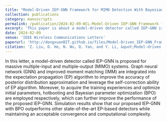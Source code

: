 ```yaml
---
title: "Model-Driven IEP-GNN Framework for MIMO Detection With Bayesian Optimization"
collection: publications
category: manuscripts
permalink: /publication/2024-02-09-WCL-Model-Driven IEP-GNN Framework for MIMO Detection With Bayesian Optimization-number-16
excerpt: 'This paper is about a model-driven detector called IEP-GNN is proposed for massive multiple-input and multiple-output (MIMO) systems.'
date: 2024-02-09
venue: 'IEEE Wireless Communications Letters'
paperurl: 'http://dongxuanBIT.github.io/files/Model-Driven_IEP-GNN_Framework_for_MIMO_Detection_With_Bayesian_Optimization.pdf'
citation: 'Z. Liu, D. He, N. Wu, Q. Yan, and Y. Li, &quot;Model-driven IEP-GNN framework for MIMO detection with Bayesian optimization,&quot; <i>IEEE Wireless Commun. Lett.</i>, vol. 13, no. 2, pp. 387–391, Feb. 2024.'
---
```


In this letter, a model-driven detector called IEP-GNN is proposed for massive multiple-input and multiple-output (MIMO) systems. Graph neural network (GNN) and improved moment matching (IMM) are integrated into the expectation propagation (EP) algorithm to improve the accuracy of posterior distribution approximation and leverage the self-correction ability of EP algorithm. Moreover, to acquire the training experiences and optimize initial parameters, hotbooting and Bayesian parameter optimization (BPO) are employed respectively, which can further improve the performance of the proposed IEP-GNN. Simulation results show that our proposed IEP-GNN with BPO outperforms other state-of-the-art EP-based detectors while maintaining an acceptable convergence and computational complexity.